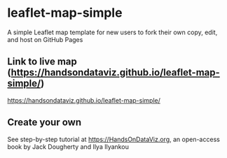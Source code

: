 # leaflet-map-simple
A simple Leaflet map template for new users to fork their own copy, edit, and host on GitHub Pages

## Link to live map (https://handsondataviz.github.io/leaflet-map-simple/)
https://handsondataviz.github.io/leaflet-map-simple/

## Create your own
See step-by-step tutorial at https://HandsOnDataViz.org, an open-access book by Jack Dougherty and Ilya Ilyankou
